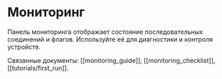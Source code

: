 # Мониторинг

Панель мониторинга отображает состояние последовательных соединений и флагов.
Используйте её для диагностики и контроля устройств.

Связанные документы: [[monitoring_guide]], [[monitoring_checklist]], [[tutorials/first_run]].
